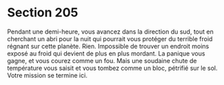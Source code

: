 # Section 205

Pendant une demi-heure, vous avancez dans la direction du sud, 
tout en cherchant un abri pour la nuit qui pourrait vous protéger 
du terrible froid régnant sur cette planète. Rien. Impossible de 
trouver un endroit moins exposé au froid qui devient de plus en 
plus mordant. La panique vous gagne, et vous courez comme un 
fou. Mais une soudaine chute de température vous saisit et vous 
tombez comme un bloc, pétrifié sur le sol. Votre mission se 
termine ici.